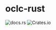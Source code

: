# oclc-rust

![docs.rs](https://img.shields.io/docsrs/oclc)
![Crates.io](https://img.shields.io/crates/v/oclc)
